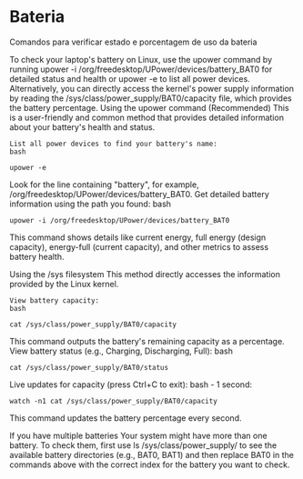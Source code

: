 # Bateria

Comandos para verificar estado e porcentagem de uso da bateria

To check your laptop's battery on Linux, use the
upower command by running upower -i /org/freedesktop/UPower/devices/battery_BAT0 for detailed status and health or upower -e to list all power devices. Alternatively, you can directly access the kernel's power supply information by reading the /sys/class/power_supply/BAT0/capacity file, which provides the battery percentage. 
Using the upower command (Recommended)
This is a user-friendly and common method that provides detailed information about your battery's health and status. 

    List all power devices to find your battery's name:
    bash

`upower -e`

Look for the line containing "battery", for example, /org/freedesktop/UPower/devices/battery_BAT0.
Get detailed battery information using the path you found:
bash

`upower -i /org/freedesktop/UPower/devices/battery_BAT0`

This command shows details like current energy, full energy (design capacity), energy-full (current capacity), and other metrics to assess battery health. 

Using the /sys filesystem
This method directly accesses the information provided by the Linux kernel. 

    View battery capacity:
    bash

`cat /sys/class/power_supply/BAT0/capacity`

This command outputs the battery's remaining capacity as a percentage.
View battery status (e.g., Charging, Discharging, Full):
bash

`cat /sys/class/power_supply/BAT0/status`

Live updates for capacity (press Ctrl+C to exit):
bash - 1 second:

`watch -n1 cat /sys/class/power_supply/BAT0/capacity`

This command updates the battery percentage every second. 

If you have multiple batteries
Your system might have more than one battery. To check them, first use ls /sys/class/power_supply/ to see the available battery directories (e.g., BAT0, BAT1) and then replace BAT0 in the commands above with the correct index for the battery you want to check. 

